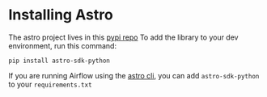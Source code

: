 # Installing Astro

The astro project lives in this [pypi repo](https://pypi.org/project/astro-sdk-python/)
To add the library to your dev environment, run this command:

```shell script
pip install astro-sdk-python
```

If you are running Airflow using the [astro cli](https://www.astronomer.io/docs/cloud/stable/develop/cli-quickstart), you can add `astro-sdk-python` to your `requirements.txt`
